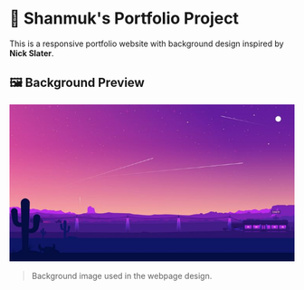 # 🎨 Shanmuk's Portfolio Project

This is a responsive portfolio website with background design inspired by **Nick Slater**.

## 🖼️ Background Preview

![Background image](https://raw.githubusercontent.com/shanmukmurugula/shanmuk/main/nick-slater.jpeg)


> Background image used in the webpage design.
